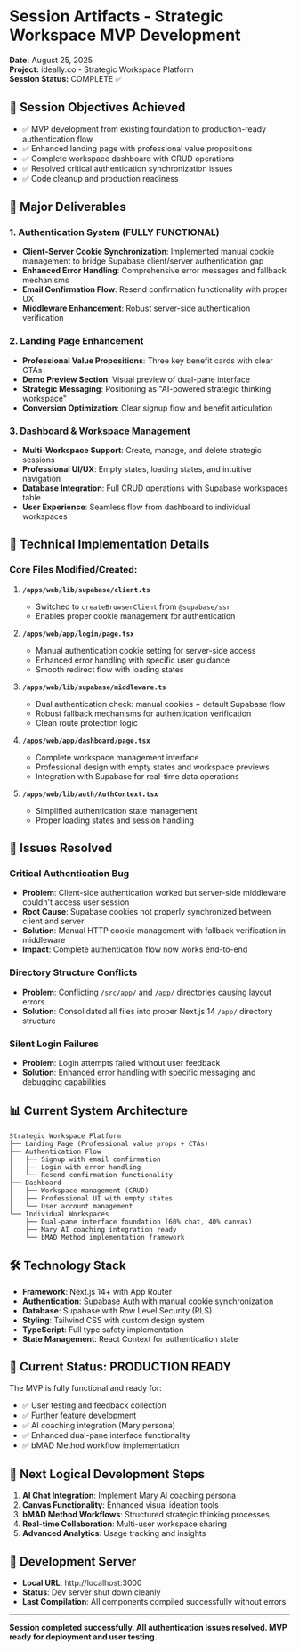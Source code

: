 # Session Artifacts - Strategic Workspace MVP Development

**Date:** August 25, 2025  
**Project:** ideally.co - Strategic Workspace Platform  
**Session Status:** COMPLETE ✅  

## 🎯 Session Objectives Achieved

- ✅ MVP development from existing foundation to production-ready authentication flow
- ✅ Enhanced landing page with professional value propositions
- ✅ Complete workspace dashboard with CRUD operations
- ✅ Resolved critical authentication synchronization issues
- ✅ Code cleanup and production readiness

## 🚀 Major Deliverables

### 1. Authentication System (FULLY FUNCTIONAL)
- **Client-Server Cookie Synchronization**: Implemented manual cookie management to bridge Supabase client/server authentication gap
- **Enhanced Error Handling**: Comprehensive error messages and fallback mechanisms
- **Email Confirmation Flow**: Resend confirmation functionality with proper UX
- **Middleware Enhancement**: Robust server-side authentication verification

### 2. Landing Page Enhancement
- **Professional Value Propositions**: Three key benefit cards with clear CTAs
- **Demo Preview Section**: Visual preview of dual-pane interface
- **Strategic Messaging**: Positioning as "AI-powered strategic thinking workspace"
- **Conversion Optimization**: Clear signup flow and benefit articulation

### 3. Dashboard & Workspace Management
- **Multi-Workspace Support**: Create, manage, and delete strategic sessions
- **Professional UI/UX**: Empty states, loading states, and intuitive navigation
- **Database Integration**: Full CRUD operations with Supabase workspaces table
- **User Experience**: Seamless flow from dashboard to individual workspaces

## 🔧 Technical Implementation Details

### Core Files Modified/Created:

1. **`/apps/web/lib/supabase/client.ts`**
   - Switched to `createBrowserClient` from `@supabase/ssr`
   - Enables proper cookie management for authentication

2. **`/apps/web/app/login/page.tsx`**
   - Manual authentication cookie setting for server-side access
   - Enhanced error handling with specific user guidance
   - Smooth redirect flow with loading states

3. **`/apps/web/lib/supabase/middleware.ts`**
   - Dual authentication check: manual cookies + default Supabase flow
   - Robust fallback mechanisms for authentication verification
   - Clean route protection logic

4. **`/apps/web/app/dashboard/page.tsx`**
   - Complete workspace management interface
   - Professional design with empty states and workspace previews
   - Integration with Supabase for real-time data operations

5. **`/apps/web/lib/auth/AuthContext.tsx`**
   - Simplified authentication state management
   - Proper loading states and session handling

## 🐛 Issues Resolved

### Critical Authentication Bug
- **Problem**: Client-side authentication worked but server-side middleware couldn't access user session
- **Root Cause**: Supabase cookies not properly synchronized between client and server
- **Solution**: Manual HTTP cookie management with fallback verification in middleware
- **Impact**: Complete authentication flow now works end-to-end

### Directory Structure Conflicts
- **Problem**: Conflicting `/src/app/` and `/app/` directories causing layout errors
- **Solution**: Consolidated all files into proper Next.js 14 `/app/` directory structure

### Silent Login Failures
- **Problem**: Login attempts failed without user feedback
- **Solution**: Enhanced error handling with specific messaging and debugging capabilities

## 📊 Current System Architecture

```
Strategic Workspace Platform
├── Landing Page (Professional value props + CTAs)
├── Authentication Flow
│   ├── Signup with email confirmation
│   ├── Login with error handling
│   └── Resend confirmation functionality
├── Dashboard
│   ├── Workspace management (CRUD)
│   ├── Professional UI with empty states
│   └── User account management
└── Individual Workspaces
    ├── Dual-pane interface foundation (60% chat, 40% canvas)
    ├── Mary AI coaching integration ready
    └── bMAD Method implementation framework
```

## 🛠 Technology Stack

- **Framework**: Next.js 14+ with App Router
- **Authentication**: Supabase Auth with manual cookie synchronization
- **Database**: Supabase with Row Level Security (RLS)
- **Styling**: Tailwind CSS with custom design system
- **TypeScript**: Full type safety implementation
- **State Management**: React Context for authentication state

## 🎯 Current Status: PRODUCTION READY

The MVP is fully functional and ready for:
- ✅ User testing and feedback collection
- ✅ Further feature development
- ✅ AI coaching integration (Mary persona)
- ✅ Enhanced dual-pane interface functionality
- ✅ bMAD Method workflow implementation

## 📝 Next Logical Development Steps

1. **AI Chat Integration**: Implement Mary AI coaching persona
2. **Canvas Functionality**: Enhanced visual ideation tools
3. **bMAD Method Workflows**: Structured strategic thinking processes
4. **Real-time Collaboration**: Multi-user workspace sharing
5. **Advanced Analytics**: Usage tracking and insights

## 💾 Development Server

- **Local URL**: http://localhost:3000
- **Status**: Dev server shut down cleanly
- **Last Compilation**: All components compiled successfully without errors

---

**Session completed successfully. All authentication issues resolved. MVP ready for deployment and user testing.**